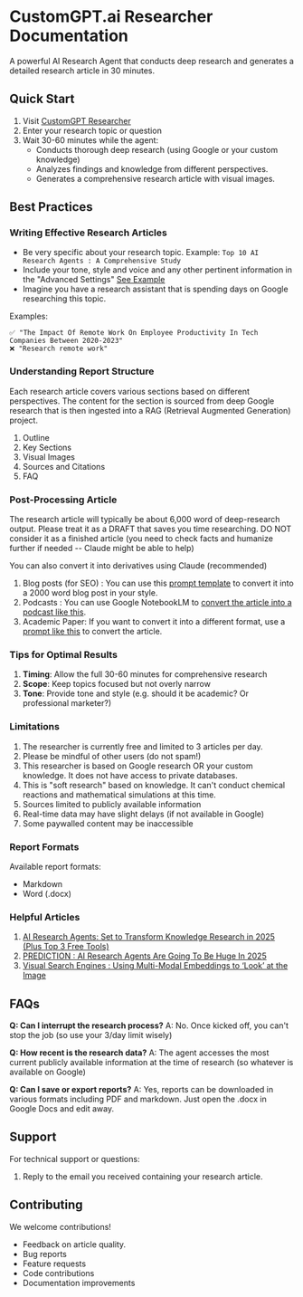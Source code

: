 # CustomGPT.ai Researcher Documentation

A powerful AI Research Agent that conducts deep research and generates a detailed research article in 30 minutes.

## Quick Start

1. Visit [CustomGPT Researcher](https://researcher.customgpt.ai)
2. Enter your research topic or question
3. Wait 30-60 minutes while the agent:
   - Conducts thorough deep research (using Google or your custom knowledge)
   - Analyzes findings and knowledge from different perspectives. 
   - Generates a comprehensive research article with visual images. 

## Best Practices

### Writing Effective Research Articles

- Be very specific about your research topic. Example: `Top 10 AI Research Agents : A Comprehensive Study`
- Include your tone, style and voice and any other pertinent information in the "Advanced Settings" [See Example](TONE.txt)
- Imagine you have a research assistant that is spending days on Google researching this topic. 

Examples:
```
✅ "The Impact Of Remote Work On Employee Productivity In Tech Companies Between 2020-2023"
❌ "Research remote work"
```

### Understanding Report Structure

Each research article covers various sections based on different perspectives. The content for the section is sourced from deep Google research that is then ingested into a RAG (Retrieval Augmented Generation) project. 

1. Outline
2. Key Sections
3. Visual Images
4. Sources and Citations
5. FAQ

### Post-Processing Article

The research article will typically be about 6,000 word of deep-research output. Please treat it as a DRAFT that saves you time researching. DO NOT consider it as a finished article (you need to check facts and humanize further if needed -- Claude might be able to help)

You can also convert it into derivatives using Claude (recommended)

1. Blog posts (for SEO) : You can use this [prompt template](FINALIZE-WITH-CLAUDE.txt) to convert it into a 2000 word blog post in your style. 
2. Podcasts : You can use Google NotebookLM to [convert the article into a podcast like this](https://open.spotify.com/episode/5BrufFAH42hYWq4vwETRVy).  
3. Academic Paper: If you want to convert it into a different format, use a [prompt like this](FINALIZE-WITH-CLAUDE.txt) to convert the article. 

### Tips for Optimal Results

1. **Timing**: Allow the full 30-60 minutes for comprehensive research
2. **Scope**: Keep topics focused but not overly narrow
3. **Tone**: Provide tone and style (e.g. should it be academic? Or professional marketer?)

### Limitations

1. The researcher is currently free and limited to 3 articles per day. 
2. Please be mindful of other users (do not spam!)
3. This researcher is based on Google research OR your custom knowledge. It does not have access to private databases. 
4. This is "soft research" based on knowledge. It can't conduct chemical reactions and mathematical simulations at this time. 
5. Sources limited to publicly available information
6. Real-time data may have slight delays (if not available in Google)
7. Some paywalled content may be inaccessible

### Report Formats

Available report formats:
- Markdown
- Word (.docx)

### Helpful Articles
1. [AI Research Agents: Set to Transform Knowledge Research in 2025 (Plus Top 3 Free Tools)](https://medium.com/towards-artificial-intelligence/ai-research-agents-set-to-transform-knowledge-research-in-2025-plus-top-3-free-tools-d37197726531)
2. [PREDICTION : AI Research Agents Are Going To Be Huge In 2025](https://medium.com/predict/prediction-ai-research-agents-are-going-to-be-huge-in-2025-4fbbcc1d2da1)
3. [Visual Search Engines : Using Multi-Modal Embeddings to ‘Look’ at the Image](https://medium.com/@aldendorosario/visual-search-engines-using-multi-modal-embeddings-to-look-at-the-image-3ccae8637031)

## FAQs

**Q: Can I interrupt the research process?**
A: No. Once kicked off, you can't stop the job (so use your 3/day limit wisely)

**Q: How recent is the research data?**
A: The agent accesses the most current publicly available information at the time of research (so whatever is available on Google)

**Q: Can I save or export reports?**
A: Yes, reports can be downloaded in various formats including PDF and markdown. Just open the .docx in Google Docs and edit away. 

## Support

For technical support or questions:
1. Reply to the email you received containing your research article.

## Contributing

We welcome contributions! 
- Feedback on article quality. 
- Bug reports
- Feature requests
- Code contributions
- Documentation improvements
